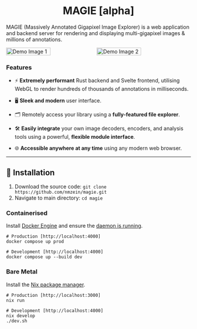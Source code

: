<h1 align="center">
    MAGIE [alpha]
</h1>

MAGIE (Massively Annotated Gigapixel Image Explorer) is a web application and backend server for rendering and displaying multi-gigapixel images & millions of annotations.

<div style="display: flex;">
    <img width="49%" src="https://github.com/nmzein/magie/assets/67694622/694a43dd-fd48-416d-b036-fed7210d031f" alt="Demo Image 1" />
    <img width="49%" src="https://github.com/nmzein/magie/assets/67694622/102ab83d-ee10-4a21-b511-a598ac55cc50" alt="Demo Image 2" />
</div>

### Features

- ⚡️ **Extremely performant** Rust backend and Svelte frontend, utilising WebGL to render hundreds of thousands of annotations in milliseconds.

- 🖥️ **Sleek and modern** user interface.

- 🗂️ Remotely access your library using a **fully-featured file explorer**.

- 🛠️ **Easily integrate** your own image decoders, encoders, and analysis tools using a powerful, **flexible module interface**.

- 🌐 **Accessible anywhere at any time** using any modern web browser.

---

## 💽 Installation

1. Download the source code: `git clone https://github.com/nmzein/magie.git`
2. Navigate to main directory: `cd magie`

### Containerised

Install [Docker Engine](https://docs.docker.com/engine/install/) and ensure the [daemon is running](https://docs.docker.com/config/daemon/start/).

```
# Production [http://localhost:4000]
docker compose up prod

# Development [http://localhost:4000]
docker compose up --build dev
```

### Bare Metal

Install the [Nix package manager](https://nixos.org/download/).

```
# Production [http://localhost:3000]
nix run

# Development [http://localhost:4000]
nix develop
./dev.sh
```
